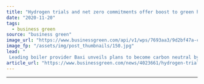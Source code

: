```yaml
---
title: "Hydrogen trials and net zero commitments offer boost to green heating plans"
date: "2020-11-20"
tags: 
  - business green
source: "business green"
image_url: "https://www.businessgreen.com/api/v1/wps/7693aa3/9d2bf47a-cad8-4f32-a24c-b3ce1387a2f3/4/Spadeadam-Hy-Street-Hydrogen-Boilers-185x114.jpg"
image_fp: "/assets/img/post_thumbnails/150.jpg"
lead: "
 Leading boiler provider Baxi unveils plans to become carbon neutral by 2030, as high profile hydrogen heating trial chalks off key milestone ..."
article_url: "https://www.businessgreen.com/news/4023661/hydrogen-trials-net-zero-commitments-offer-boost-green-heating-plans"
---
```


---
